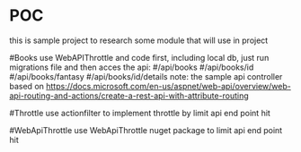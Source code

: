 # POC
this is sample project to research some module that will use in project

#Books
use WebAPIThrottle and code first, including local db, just run migrations file and then acces the api:
#/api/books
#/api/books/id
#/api/books/fantasy
#/api/books/id/details
note: the sample api controller based on https://docs.microsoft.com/en-us/aspnet/web-api/overview/web-api-routing-and-actions/create-a-rest-api-with-attribute-routing

#Throttle
use actionfilter to implement throttle by limit api end point hit

#WebApiThrottle
use WebApiThrottle nuget package to limit api end point hit

